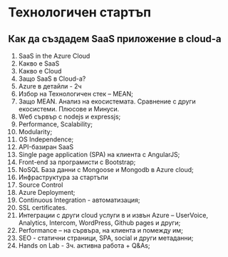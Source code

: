 ﻿# Технологичен стартъп
## Как да създадем SaaS приложение в cloud-а

1. SaaS in the Azure Cloud
 1. Какво е SaaS
 2. Какво е Cloud
  1. Защо SaaS в Cloud-а?
 3. Azure в детайли - 2ч
2. Избор на Технологичен стек – MEAN;
 1. Защо MEAN. Анализ на екосистемата. Сравнение с други екосистеми. Плюсове и Минуси.
 2. Wеб сървър с nodejs и expressjs;
  1. Performance, Scalability;
  2. Modularity;
  3. OS Independence;
  4. API-базиран SaaS
3. Single page application (SPA) на клиента с AngularJS;
4. Front-end за програмисти с Bootstrap;
5. NoSQL База данни с Mongoose и Mongodb в Azure cloud;
6. Инфраструктура за стартъпи
 1. Source Control
 2. Azure Deployment;
 3. Continuous Integration - автоматизация;
 4. SSL certificates.
7. Интеграции с други cloud услуги в и извън Azure – UserVoice, Analytics, Intercom, WordPress, Github pages и други;
8. Performance – на сървъра, на клиента и помежду им;
9. SEO - статични страници, SPA, social и други метаданни;
10. Hands on Lab - 3ч. активна работа + Q&As;